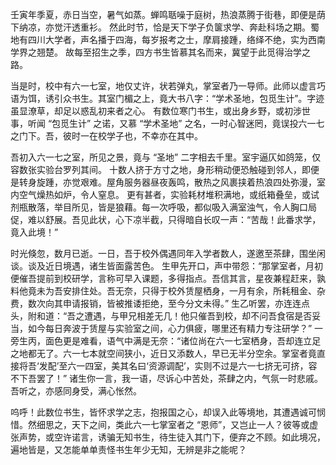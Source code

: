壬寅年季夏，赤日当空，暑气如蒸。蝉鸣聒噪于庭树，热浪蒸腾于街巷，即便是荫下纳凉，亦觉汗透重衫。
然此时节，恰是天下学子负箧求学、奔赴科场之期。蜀地有四川大学者，声名播于四海，每岁报考之士，摩肩接踵，络绎不绝，实为西南学界之翘楚。
故每至招生之季，四方书生皆慕其名而来，冀望于此觅得治学之路。

当是时，校中有六一七室，地仅丈许，状若弹丸，掌室者乃一导师。此师以虚言巧语为饵，诱引众书生。其室门楣之上，竟大书八字：“学术圣地，包觅生计”。字迹虽显潦草，却足以惑乱初来者之心。
有数位寒门书生，或出身乡野，或初涉世事，听闻 “包觅生计” 之诺，又慕 “学术圣地” 之名，一时心智迷罔，竟误投六一七之门下。吾，彼时一在校学子也，不幸亦在其中。

吾初入六一七之室，所见之景，竟与 “圣地” 二字相去千里。室宇逼仄如鸽笼，仅容数张实验台罗列其间。
十数人挤于方寸之地，身形稍动便恐触碰到邻人，即便是转身旋踵，亦觉艰难。屋角服务器昼夜轰鸣，散热之风裹挟着热浪四处弥漫，室内空气燥热如炉，令人窒息。
更有甚者，实验耗材堆积满地，或纸箱叠垒，或试剂瓶散落，举目所见，皆是狼藉。每一次呼吸，都似吸入满室浊气，令人胸口局促，难以舒展。吾见此状，心下凉半截，只得暗自长叹一声：“苦哉！此番求学，竟入此境！”

时光倏忽，数月已逝。一日，吾于校外偶遇同年入学者数人，遂邀至茶肆，围坐闲谈。谈及近日境遇，诸生皆面露苦色。
生甲先开口，声中带怨：“那掌室者，月初便催吾提前到校研学，言称可早入课题，多得指点。吾信其言，星夜兼程赶来，孰料他竟未为吾安排住处。吾无奈，只得于校外赁屋栖身，一月有余，所耗租金、杂费，数次向其申请报销，皆被推诿拒绝，至今分文未得。”
生乙听罢，亦连连点头，附和道：“吾之遭遇，与甲兄相差无几！他只催吾到校，却不问吾食宿是否妥当，如今每日奔波于赁屋与实验室之间，心力俱疲，哪里还有精力专注研学？”
一旁生丙，面色更是难看，语气中满是无奈：“诸位尚在六一七室栖身，吾却连立足之地都无了。六一七本就空间狭小，近日又添数人，早已无半分空余。掌室者竟直接将吾‘发配’至六一四室，美其名曰‘资源调配’，实则不过是六一七挤无可挤，容不下吾罢了！”
诸生你一言，我一语，尽诉心中苦处，茶肆之内，气氛一时悲戚。吾听之，亦感同身受，满心怅然。

呜呼！此数位书生，皆怀求学之志，抱报国之心，却误入此等境地，其遭遇诚可悯惜。然细思之，天下之间，类此六一七掌室者之 “恩师”，又岂止一人？彼等或虚张声势，或空许诺言，诱骗无知书生，待生徒入其门下，便弃之不顾。如此境况，遍地皆是，又怎能单单责怪书生年少无知，无辨是非之能呢？
